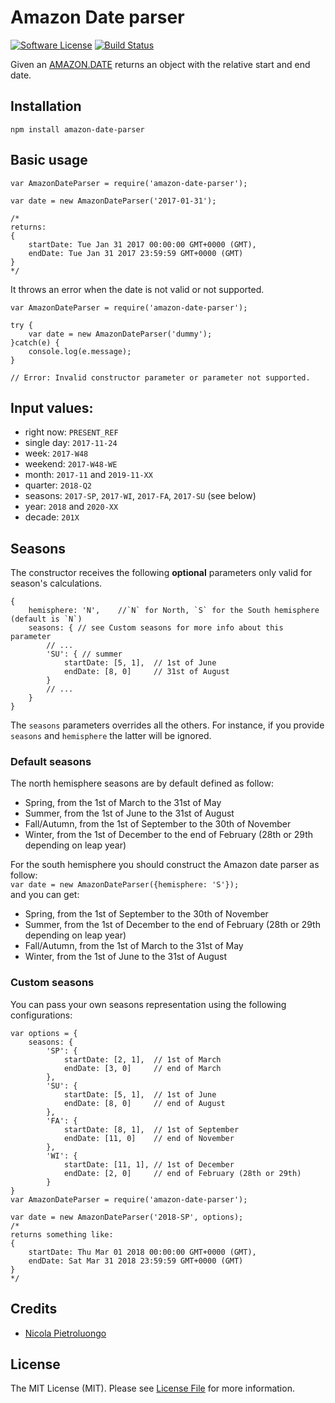 # Amazon Date parser
[![Software License](https://img.shields.io/badge/license-MIT-brightgreen.svg?style=flat-square)](LICENSE.md)
[![Build Status](https://img.shields.io/travis/niklongstone/amazon-date-parser/master.svg?style=flat-square)](https://travis-ci.org/niklongstone/amazon-date-parser)

Given an [AMAZON.DATE](https://developer.amazon.com/public/solutions/alexa/alexa-skills-kit/docs/built-in-intent-ref/slot-type-reference#date) returns an object with the relative start and end date.

## Installation
`npm install amazon-date-parser`

## Basic usage
```
var AmazonDateParser = require('amazon-date-parser');

var date = new AmazonDateParser('2017-01-31');

/*
returns:
{
    startDate: Tue Jan 31 2017 00:00:00 GMT+0000 (GMT),
    endDate: Tue Jan 31 2017 23:59:59 GMT+0000 (GMT)
}
*/

```
It throws an error when the date is not valid or not supported.
```
var AmazonDateParser = require('amazon-date-parser');

try {
    var date = new AmazonDateParser('dummy');    
}catch(e) {
    console.log(e.message);
}

// Error: Invalid constructor parameter or parameter not supported.
```

## Input values:
* right now: `PRESENT_REF`
* single day: `2017-11-24`
* week: `2017-W48`
* weekend: `2017-W48-WE`
* month: `2017-11` and `2019-11-XX`
* quarter: `2018-Q2`
* seasons: `2017-SP`, `2017-WI`, `2017-FA`, `2017-SU` (see below)
* year: `2018` and `2020-XX`
* decade: `201X`

## Seasons
The constructor receives the following __optional__ parameters only valid for season's calculations.
```
{
    hemisphere: 'N',    //`N` for North, `S` for the South hemisphere (default is `N`)
    seasons: { // see Custom seasons for more info about this parameter
        // ...
        'SU': { // summer
            startDate: [5, 1],  // 1st of June
            endDate: [8, 0]     // 31st of August
        }
        // ...
    }
}
```
The `seasons` parameters overrides all the others. For instance, if you provide `seasons` and `hemisphere` the latter will be ignored.

### Default seasons
The north hemisphere seasons are by default defined as follow:
 * Spring, from the 1st of March to the 31st of May
 * Summer, from the 1st of June to the 31st of August
 * Fall/Autumn, from the 1st of September to the 30th of November
 * Winter, from the 1st of December to the end of February (28th or 29th depending on leap year)

For the south hemisphere you should construct the Amazon date parser as follow:  
`var date = new AmazonDateParser({hemisphere: 'S'});`  
and you can get:  
* Spring, from the 1st of September to the 30th of November
* Summer, from the 1st of December to the end of February (28th or 29th depending on leap year)
* Fall/Autumn, from the 1st of March to the 31st of May
* Winter, from the 1st of June to the 31st of August

### Custom seasons
You can pass your own seasons representation using the following configurations:
```
var options = {
    seasons: {
        'SP': {
            startDate: [2, 1],  // 1st of March
            endDate: [3, 0]     // end of March
        },
        'SU': {
            startDate: [5, 1],  // 1st of June
            endDate: [8, 0]     // end of August
        },
        'FA': {
            startDate: [8, 1],  // 1st of September
            endDate: [11, 0]    // end of November
        },
        'WI': {
            startDate: [11, 1], // 1st of December
            endDate: [2, 0]     // end of February (28th or 29th)
        }
}
var AmazonDateParser = require('amazon-date-parser');

var date = new AmazonDateParser('2018-SP', options);
/*
returns something like:
{
    startDate: Thu Mar 01 2018 00:00:00 GMT+0000 (GMT),
    endDate: Sat Mar 31 2018 23:59:59 GMT+0000 (GMT)
}
*/
```

## Credits

- [Nicola Pietroluongo](https://github.com/niklongstone)

## License

The MIT License (MIT). Please see [License File](LICENSE.md) for more information.
